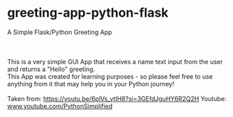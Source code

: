 # greeting-app-python-flask
A Simple Flask/Python Greeting App
<br>
<br>
<br>
<br>
This is a very simple GUI App that receives a name text input from the user and returns a "Hello" greeting.
<br>
This App was created for learning purposes - so please feel free to use anything from it that may help you in your Python journey!
<br>
<br>
Taken from:
https://youtu.be/6plVs_ytIH8?si=3GEfdJguHY6R2Q2H
Youtube:</b> www.youtube.com/PythonSimplified
